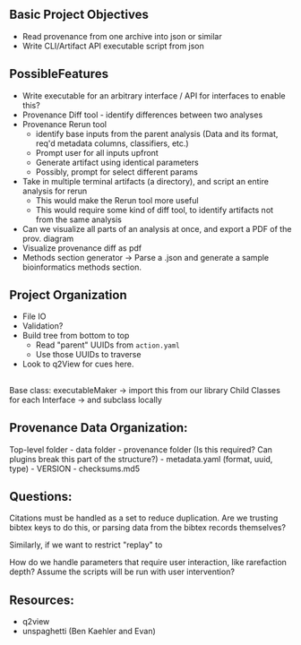 ## Basic Project Objectives
- Read provenance from one archive into json or similar
- Write CLI/Artifact API executable script from json

## PossibleFeatures
- Write executable for an arbitrary interface / API for interfaces to enable this?
- Provenance Diff tool - identify differences between two analyses
- Provenance Rerun tool
    - identify base inputs from the parent analysis (Data and its format, req'd metadata columns, classifiers, etc.)
    - Prompt user for all inputs upfront
    - Generate artifact using identical parameters
    - Possibly, prompt for select different params
- Take in multiple terminal artifacts (a directory), and script an entire analysis for rerun
    - This would make the Rerun tool more useful
    - This would require some kind of diff tool, to identify artifacts not from the same analysis
- Can we visualize all parts of an analysis at once, and export a PDF of the prov. diagram
- Visualize provenance diff as pdf
- Methods section generator -> Parse a .json and generate a sample bioinformatics methods section.

## Project Organization
- File IO
- Validation?
- Build tree from bottom to top
    - Read "parent" UUIDs from `action.yaml`
    - Use those UUIDs to traverse
- Look to q2View for cues here.


## 
Base class: executableMaker -> import this from our library
Child Classes for each Interface -> and subclass locally

## Provenance Data Organization: 
Top-level folder
    - data folder
    - provenance folder (Is this required? Can plugins break this part of the structure?)
    - metadata.yaml (format, uuid, type)
    - VERSION
    - checksums.md5


## Questions:

Citations must be handled as a set to reduce duplication. Are we trusting bibtex keys to do this, or parsing data from the bibtex records themselves?

Similarly, if we want to restrict "replay" to 

How do we handle parameters that require user interaction, like rarefaction depth? Assume the scripts will be run with user intervention?

## Resources: 
- q2view
- unspaghetti (Ben Kaehler and Evan)
